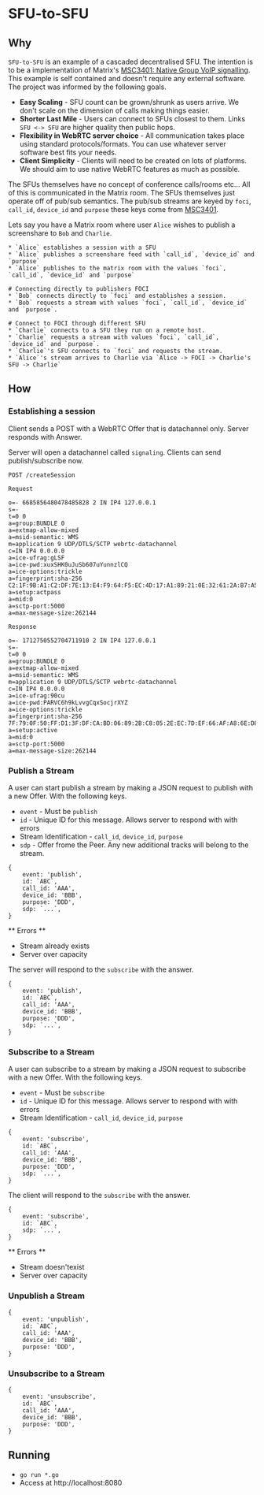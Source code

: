 # SFU-to-SFU

## Why

`SFU-to-SFU` is an example of a cascaded decentralised SFU. The intention is to be a implementation of Matrix's [MSC3401: Native Group VoIP signalling](https://github.com/matrix-org/matrix-spec-proposals/blob/matthew/group-voip/proposals/3401-group-voip.md).
This example is self contained and doesn't require any external software. The project was informed by the following goals.

* **Easy Scaling** - SFU count can be grown/shrunk as users arrive. We don't scale on the dimension of calls making things easier.
* **Shorter Last Mile** - Users can connect to SFUs closest to them. Links `SFU <-> SFU` are higher quality then public hops.
* **Flexibility in WebRTC server choice** - All communication takes place using standard protocols/formats. You can use whatever server software best fits your needs.
* **Client Simplicity** - Clients will need to be created on lots of platforms. We should aim to use native WebRTC features as much as possible.

The SFUs themselves have no concept of conference calls/rooms etc... All of this is communicated in the Matrix room. The SFUs themselves just operate off of
pub/sub semantics. The pub/sub streams are keyed by `foci`, `call_id`, `device_id` and `purpose` these keys come from [MSC3401](https://github.com/matrix-org/matrix-spec-proposals/blob/matthew/group-voip/proposals/3401-group-voip.md).

Lets say you have a Matrix room where user `Alice` wishes to publish a screenshare to `Bob` and `Charlie`.

```
* `Alice` establishes a session with a SFU
* `Alice` publishes a screenshare feed with `call_id`, `device_id` and `purpose`
* `Alice` publishes to the matrix room with the values `foci`, `call_id`, `device_id` and `purpose`

# Connecting directly to publishers FOCI
* `Bob` connects directly to `foci` and establishes a session.
* `Bob` requests a stream with values `foci`, `call_id`, `device_id` and `purpose`.

# Connect to FOCI through different SFU
* `Charlie` connects to a SFU they run on a remote host.
* `Charlie` requests a stream with values `foci`, `call_id`, `device_id` and `purpose`.
* `Charlie`'s SFU connects to `foci` and requests the stream.
* `Alice`'s stream arrives to Charlie via `Alice -> FOCI -> Charlie's SFU -> Charlie`
```

## How
### Establishing a session
Client sends a POST with a WebRTC Offer that is datachannel only. Server responds with Answer.

Server will open a datachannel called `signaling`. Clients can send publish/subscribe now.

`POST /createSession`

`Request`
```
o=- 6685856480478485828 2 IN IP4 127.0.0.1
s=-
t=0 0
a=group:BUNDLE 0
a=extmap-allow-mixed
a=msid-semantic: WMS
m=application 9 UDP/DTLS/SCTP webrtc-datachannel
c=IN IP4 0.0.0.0
a=ice-ufrag:gLSF
a=ice-pwd:xuxSHK0uJuSb607uYunnzlCQ
a=ice-options:trickle
a=fingerprint:sha-256 C2:1F:9B:A1:C2:DF:7E:13:E4:F9:64:F5:EC:4D:17:A1:89:21:0E:32:61:2A:B7:A5:A7:2A:7C:06:AC:FB:B2:A1
a=setup:actpass
a=mid:0
a=sctp-port:5000
a=max-message-size:262144
```

`Response`
```
o=- 1712750552704711910 2 IN IP4 127.0.0.1
s=-
t=0 0
a=group:BUNDLE 0
a=extmap-allow-mixed
a=msid-semantic: WMS
m=application 9 UDP/DTLS/SCTP webrtc-datachannel
c=IN IP4 0.0.0.0
a=ice-ufrag:90cu
a=ice-pwd:PARVC6h9kLvvgCqxSocjrXYZ
a=ice-options:trickle
a=fingerprint:sha-256 7F:79:0F:50:FF:D1:3F:DF:CA:BD:06:89:2B:C8:05:2E:EC:7D:EF:66:AF:A8:6E:D8:70:C6:74:68:E6:5C:47:D7
a=setup:active
a=mid:0
a=sctp-port:5000
a=max-message-size:262144
```

### Publish a Stream
A user can start publish a stream by making a JSON request to publish with a new Offer. With the following keys.

* `event` - Must be `publish`
* `id` - Unique ID for this message. Allows server to respond with with errors
* Stream Identification - `call_id`, `device_id`, `purpose`
* `sdp` - Offer frome the Peer. Any new additional tracks will belong to the stream.

```
{
	event: 'publish',
	id: `ABC`,
	call_id: 'AAA',
	device_id: 'BBB',
	purpose: 'DDD',
	sdp: `...`,
}
```

** Errors **
* Stream already exists
* Server over capacity

The server will respond to the `subscribe` with the answer.

```
{
	event: 'publish',
	id: `ABC`,
	call_id: 'AAA',
	device_id: 'BBB',
	purpose: 'DDD',
	sdp: `...`,
}
```


### Subscribe to a Stream
A user can subscribe to a stream by making a JSON request to subscribe with a new Offer. With the following keys.

* `event` - Must be `subscribe`
* `id` - Unique ID for this message. Allows server to respond with with errors
* Stream Identification - `call_id`, `device_id`, `purpose`

```
{
	event: 'subscribe',
	id: `ABC`,
	call_id: 'AAA',
	device_id: 'BBB',
	purpose: 'DDD',
	sdp: `...`,
}
```

The client will respond to the `subscribe` with the answer.

```
{
	event: 'subscribe',
	id: `ABC`,
	sdp: `...`,
}
```

** Errors **
* Stream doesn'texist
* Server over capacity

### Unpublish a Stream
```
{
	event: 'unpublish',
	id: `ABC`,
	call_id: 'AAA',
	device_id: 'BBB',
	purpose: 'DDD',
}
```

### Unsubscribe to a Stream

```
{
	event: 'unsubscribe',
	id: `ABC`,
	call_id: 'AAA',
	device_id: 'BBB',
	purpose: 'DDD',
}
```

## Running

* `go run *.go`
* Access at http://localhost:8080

